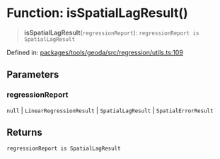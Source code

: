 # Function: isSpatialLagResult()

> **isSpatialLagResult**(`regressionReport`): `regressionReport is SpatialLagResult`

Defined in: [packages/tools/geoda/src/regression/utils.ts:109](https://github.com/GeoDaCenter/openassistant/blob/bf312b357cb340f1f76fa8b62441fb39bcbce0ce/packages/tools/geoda/src/regression/utils.ts#L109)

## Parameters

### regressionReport

`null` | `LinearRegressionResult` | `SpatialLagResult` | `SpatialErrorResult`

## Returns

`regressionReport is SpatialLagResult`
